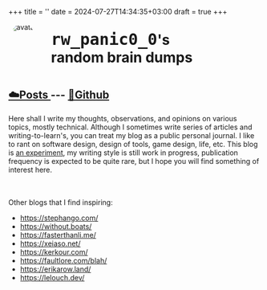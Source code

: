 +++
title = ''
date = 2024-07-27T14:34:35+03:00
draft = true
+++

<div style="display:flex;flex-direction:row;flex-wrap:wrap">
  <img src="https://avatars.githubusercontent.com/u/46903210?v=4" alt="avatar" style="border-radius: 50%;max-width:200px;max-height:200px;margin: 0 2em 0 0">
  <h1 style="text-align: left;margin: 0.5em 0 0.5em 0;flex-basis:60%"><code style="font-size: xx-large">rw_panic0_0</code>'s random brain dumps</h1>
</div>

## [ ☁️Posts ](/posts) --- [🌊Github](https://github.com/thedenisnikulin)

Here shall I write my thoughts, observations, and opinions on various topics, mostly technical. Although I sometimes write series of articles and writing-to-learn's, you can treat my blog as a public personal journal. I like to rant on software design, design of tools, game design, life, etc. This blog is [an experiment](https://www.alexmolas.com/2023/07/15/nobody-cares-about-your-blog.html), my writing style is still work in progress, publication frequency is expected to be quite rare, but I hope you will find something of interest here.

<br></br>
Other blogs that I find inspiring:
+ https://stephango.com/
+ https://without.boats/
+ https://fasterthanli.me/
+ https://xeiaso.net/
+ https://kerkour.com/
+ https://faultlore.com/blah/
+ https://erikarow.land/
+ https://lelouch.dev/

<!-- Another variant of home page: -->
<!-- <p align="center"> -->
<!-- <img src="https://avatars.githubusercontent.com/u/46903210?v=4" alt="avatar" width="200px" style="border-radius: 50%"></img> -->
<!-- <h1 align="center"><code>rw_panic0_0</code>'s random brain dumps</h1> -->
<!-- </p> -->

<!-- %description text% -->

<!-- ## [ ☁️Posts ](/posts) -->

